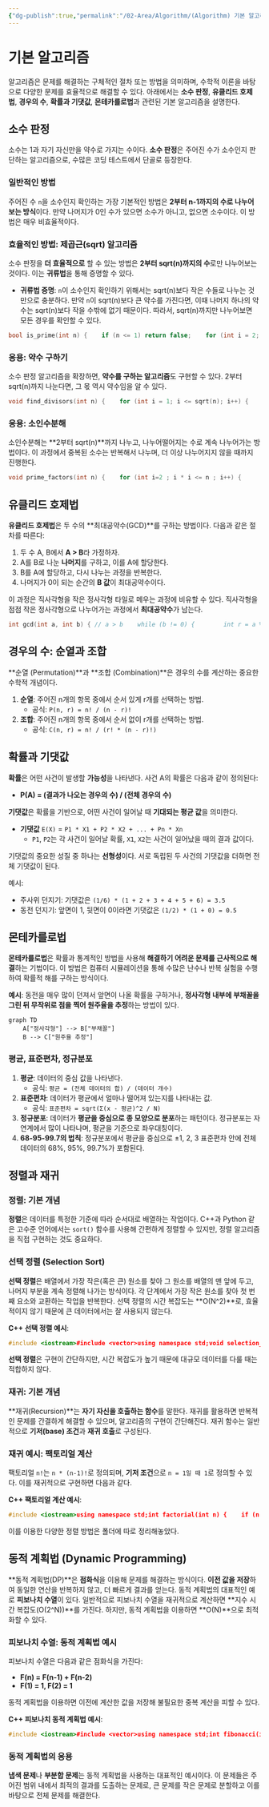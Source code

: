 ```yaml
---
{"dg-publish":true,"permalink":"/02-Area/Algorithm/(Algorithm) 기본 알고리즘/","tags":["Area/Algorithm"],"noteIcon":"","created":"2025-01-05T15:54:58.000+09:00","updated":"2025-04-07T22:51:45.513+09:00"}
---
```


# 기본 알고리즘

알고리즘은 문제를 해결하는 구체적인 절차 또는 방법을 의미하며, 수학적 이론을 바탕으로 다양한 문제를 효율적으로 해결할 수 있다. 아래에서는 **소수 판정**, **유클리드 호제법**, **경우의 수**, **확률과 기댓값**, **몬테카를로법**과 관련된 기본 알고리즘을 설명한다.

## 소수 판정

소수는 1과 자기 자신만을 약수로 가지는 수이다. **소수 판정**은 주어진 수가 소수인지 판단하는 알고리즘으로, 수많은 코딩 테스트에서 단골로 등장한다.

### 일반적인 방법

주어진 수 `n`을 소수인지 확인하는 가장 기본적인 방법은 **2부터 n-1까지의 수로 나누어 보는 방식**이다. 만약 나머지가 0인 수가 있으면 소수가 아니고, 없으면 소수이다. 이 방법은 매우 비효율적이다.

### 효율적인 방법: 제곱근(sqrt) 알고리즘

소수 판정을 **더 효율적으로** 할 수 있는 방법은 **2부터 sqrt(n)까지의 수**로만 나누어보는 것이다. 이는 **귀류법**을 통해 증명할 수 있다.

- **귀류법 증명**: `n`이 소수인지 확인하기 위해서는 sqrt(n)보다 작은 수들로 나누는 것만으로 충분하다. 만약 `n`이 sqrt(n)보다 큰 약수를 가진다면, 이때 나머지 하나의 약수는 sqrt(n)보다 작을 수밖에 없기 때문이다. 따라서, sqrt(n)까지만 나누어보면 모든 경우를 확인할 수 있다.

```cpp
bool is_prime(int n) {    if (n <= 1) return false;    for (int i = 2; i <= sqrt(n); i++) {        if (n % i == 0) return false;    }    return true;}
```

### 응용: 약수 구하기

소수 판정 알고리즘을 확장하면, **약수를 구하는 알고리즘**도 구현할 수 있다. 2부터 sqrt(n)까지 나눈다면, 그 몫 역시 약수임을 알 수 있다.

```cpp
void find_divisors(int n) {    for (int i = 1; i <= sqrt(n); i++) {        if (n % i == 0) {            cout << i << " ";            if (i != n / i) cout << n / i << " ";        }    }    cout << endl;}
```

### 응용: 소인수분해

소인수분해는 **2부터 sqrt(n)**까지 나누고, 나누어떨어지는 수로 계속 나누어가는 방법이다. 이 과정에서 중복된 소수는 반복해서 나누며, 더 이상 나누어지지 않을 때까지 진행한다.

```cpp
void prime_factors(int n) {    for (int i=2 ; i * i <= n ; i++) {        while (n % i == 0) {            cout << i << " ";            n /= i;        }    }    if (n >= 2) cout << n;}
```

## 유클리드 호제법

**유클리드 호제법**은 두 수의 **최대공약수(GCD)**를 구하는 방법이다. 다음과 같은 절차를 따른다:

1. 두 수 A, B에서 **A > B**라 가정하자.
2. A를 B로 나눈 **나머지**를 구하고, 이를 A에 할당한다.
3. B를 A에 할당하고, 다시 나누는 과정을 반복한다.
4. 나머지가 0이 되는 순간의 **B 값**이 최대공약수이다.

이 과정은 직사각형을 작은 정사각형 타일로 메우는 과정에 비유할 수 있다. 직사각형을 점점 작은 정사각형으로 나누어가는 과정에서 **최대공약수**가 남는다.

```cpp
int gcd(int a, int b) { // a > b    while (b != 0) {        int r = a % b;        a = b;        b = r;    }    return a;}
```

## 경우의 수: 순열과 조합

**순열 (Permutation)**과 **조합 (Combination)**은 경우의 수를 계산하는 중요한 수학적 개념이다.

1. **순열**: 주어진 n개의 항목 중에서 순서 있게 r개를 선택하는 방법.
    - 공식: `P(n, r) = n! / (n - r)!`
2. **조합**: 주어진 n개의 항목 중에서 순서 없이 r개를 선택하는 방법.
    - 공식: `C(n, r) = n! / (r! * (n - r)!)`

## 확률과 기댓값

**확률**은 어떤 사건이 발생할 **가능성**을 나타낸다. 사건 A의 확률은 다음과 같이 정의된다:

- **P(A) = (결과가 나오는 경우의 수) / (전체 경우의 수)**

**기댓값**은 확률을 기반으로, 어떤 사건이 일어날 때 **기대되는 평균 값**을 의미한다.

- **기댓값** `E(X)` = `P1 * X1 + P2 * X2 + ... + Pn * Xn`
    - `P1`, `P2`는 각 사건이 일어날 확률, `X1`, `X2`는 사건이 일어났을 때의 결과 값이다.

기댓값의 중요한 성질 중 하나는 **선형성**이다. 서로 독립된 두 사건의 기댓값을 더하면 전체 기댓값이 된다.

예시:

- 주사위 던지기: 기댓값은 `(1/6) * (1 + 2 + 3 + 4 + 5 + 6) = 3.5`
- 동전 던지기: 앞면이 1, 뒷면이 0이라면 기댓값은 `(1/2) * (1 + 0) = 0.5`

## 몬테카를로법

**몬테카를로법**은 확률과 통계적인 방법을 사용해 **해결하기 어려운 문제를 근사적으로 해결**하는 기법이다. 이 방법은 컴퓨터 시뮬레이션을 통해 수많은 난수나 반복 실험을 수행하여 확률적 해를 구하는 방식이다.

**예시**: 동전을 매우 많이 던져서 앞면이 나올 확률을 구하거나, **정사각형 내부에 부채꼴을 그린 뒤 무작위로 점을 찍어 원주율을 추정**하는 방법이 있다.

```mermaid
graph TD
    A["정사각형"] --> B["부채꼴"]
    B --> C["원주율 추정"]
```

### 평균, 표준편차, 정규분포

1. **평균**: 데이터의 중심 값을 나타낸다.
    - 공식: `평균 = (전체 데이터의 합) / (데이터 개수)`
2. **표준편차**: 데이터가 평균에서 얼마나 떨어져 있는지를 나타내는 값.
    - 공식: `표준편차 = sqrt(Σ(x - 평균)^2 / N)`
3. **정규분포**: 데이터가 **평균을 중심으로 종 모양으로 분포**하는 패턴이다. 정규분포는 자연계에서 많이 나타나며, 평균을 기준으로 좌우대칭이다.
4. **68-95-99.7의 법칙**: 정규분포에서 평균을 중심으로 ±1, 2, 3 표준편차 안에 전체 데이터의 68%, 95%, 99.7%가 포함된다.

## 정렬과 재귀

### 정렬: 기본 개념

**정렬**은 데이터를 특정한 기준에 따라 순서대로 배열하는 작업이다. C++과 Python 같은 고수준 언어에서는 `sort()` 함수를 사용해 간편하게 정렬할 수 있지만, 정렬 알고리즘을 직접 구현하는 것도 중요하다.

### 선택 정렬 (Selection Sort)

**선택 정렬**은 배열에서 가장 작은(혹은 큰) 원소를 찾아 그 원소를 배열의 맨 앞에 두고, 나머지 부분을 계속 정렬해 나가는 방식이다. 각 단계에서 가장 작은 원소를 찾아 첫 번째 요소와 교환하는 작업을 반복한다. 선택 정렬의 시간 복잡도는 **O(N^2)**로, 효율적이지 않기 때문에 큰 데이터에서는 잘 사용되지 않는다.

**C++ 선택 정렬 예시**:

```cpp
#include <iostream>#include <vector>using namespace std;void selection_sort(vector<int>& arr) {    int n = arr.size();    for (int i = 0; i < n - 1; i++) {        int min_idx = i;        for (int j = i + 1; j < n; j++) {            if (arr[j] < arr[min_idx]) {                min_idx = j;            }        }        swap(arr[i], arr[min_idx]);  // 최소값과 현재 값을 교환    }}int main() {    vector<int> arr = {64, 25, 12, 22, 11};    selection_sort(arr);    cout << "정렬된 배열: ";    for (int i = 0; i < arr.size(); i++) {        cout << arr[i] << " ";    }    cout << endl;    return 0;}
```

**선택 정렬**은 구현이 간단하지만, 시간 복잡도가 높기 때문에 대규모 데이터를 다룰 때는 적합하지 않다.

### 재귀: 기본 개념

**재귀(Recursion)**는 **자기 자신을 호출하는 함수**를 말한다. 재귀를 활용하면 반복적인 문제를 간결하게 해결할 수 있으며, 알고리즘의 구현이 간단해진다. 재귀 함수는 일반적으로 **기저(base) 조건**과 **재귀 호출**로 구성된다.

### 재귀 예시: 팩토리얼 계산

팩토리얼 `n!`는 `n * (n-1)!`로 정의되며, **기저 조건**으로 `n = 1일 때 1`로 정의할 수 있다. 이를 재귀적으로 구현하면 다음과 같다.

**C++ 팩토리얼 계산 예시**:

```cpp
#include <iostream>using namespace std;int factorial(int n) {    if (n == 1) return 1;  // base case: n이 1일 때    return n * factorial(n - 1);  // recursive step: n * (n-1)!}int main() {    int n;    cout << "팩토리얼을 계산할 수를 입력하세요: ";    cin >> n;    cout << n << "! = " << factorial(n) << endl;    return 0;}
```

이를 이용한 다양한 정렬 방법은 폴더에 따로 정리해놓았다.

## 동적 계획법 (Dynamic Programming)

**동적 계획법(DP)**은 **점화식**을 이용해 문제를 해결하는 방식이다. **이전 값을 저장**하여 동일한 연산을 반복하지 않고, 더 빠르게 결과를 얻는다. 동적 계획법의 대표적인 예로 **피보나치 수열**이 있다. 일반적으로 피보나치 수열을 재귀적으로 계산하면 **지수 시간 복잡도(O(2^N))**를 가진다. 하지만, 동적 계획법을 이용하면 **O(N)**으로 최적화할 수 있다.

### 피보나치 수열: 동적 계획법 예시

피보나치 수열은 다음과 같은 점화식을 가진다:

- **F(n) = F(n-1) + F(n-2)**
- **F(1) = 1, F(2) = 1**

동적 계획법을 이용하면 이전에 계산한 값을 저장해 불필요한 중복 계산을 피할 수 있다.

**C++ 피보나치 동적 계획법 예시**:

```cpp
#include <iostream>#include <vector>using namespace std;int fibonacci(int n) {    vector<int> dp(n + 1);    dp[1] = 1;    dp[2] = 1;    for (int i = 3; i <= n; i++) {        dp[i] = dp[i - 1] + dp[i - 2];    }    return dp[n];}int main() {    int n;    cout << "피보나치 수열의 n번째 항을 입력하세요: ";    cin >> n;    cout << "F(" << n << ") = " << fibonacci(n) << endl;    return 0;}
```

### 동적 계획법의 응용

**냅색 문제**나 **부분합 문제**는 동적 계획법을 사용하는 대표적인 예시이다. 이 문제들은 주어진 범위 내에서 최적의 결과를 도출하는 문제로, 큰 문제를 작은 문제로 분할하고 이를 바탕으로 전체 문제를 해결한다.